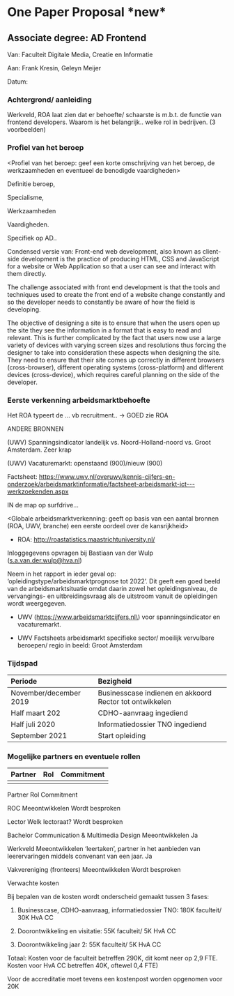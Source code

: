 # One Paper Proposal \*new\*

## Associate degree: AD Frontend

Van: Faculteit Digitale Media, Creatie en Informatie  
Aan: Frank Kresin, Geleyn Meijer  
Datum: 

### Achtergrond/ aanleiding

Werkveld, ROA laat zien dat er behoefte/ schaarste is m.b.t. de functie van frontend developers. Waarom is het belangrijk.. welke rol in bedrijven. \(3 voorbeelden\)  

### Profiel van het beroep

&lt;Profiel van het beroep: geef een korte omschrijving van het beroep, de werkzaamheden en eventueel de benodigde vaardigheden&gt;

Definitie beroep,

Specialisme,

Werkzaamheden

Vaardigheden.

Specifiek op AD..

Condensed versie van: Front-end web development, also known as client-side development is the practice of producing HTML, CSS and JavaScript for a website or Web Application so that a user can see and interact with them directly. 

The challenge associated with front end development is that the tools and techniques used to create the front end of a website change constantly and so the developer needs to constantly be aware of how the field is developing.

The objective of designing a site is to ensure that when the users open up the site they see the information in a format that is easy to read and relevant. This is further complicated by the fact that users now use a large variety of devices with varying screen sizes and resolutions thus forcing the designer to take into consideration these aspects when designing the site. They need to ensure that their site comes up correctly in different browsers \(cross-browser\), different operating systems \(cross-platform\) and different devices \(cross-device\), which requires careful planning on the side of the developer.

### Eerste verkenning arbeidsmarktbehoefte

Het ROA typeert de … vb recruitment.. -&gt; GOED zie ROA

ANDERE BRONNEN 

\(UWV\) Spanningsindicator landelijk vs. Noord-Holland-noord vs. Groot Amsterdam. Zeer krap  
\(UWV\) Vacaturemarkt: openstaand \(900\)/nieuw \(900\)

Factsheet: https://www.uwv.nl/overuwv/kennis-cijfers-en-onderzoek/arbeidsmarktinformatie/factsheet-arbeidsmarkt-ict---werkzoekenden.aspx

IN de map op surfdrive…

&lt;Globale arbeidsmarktverkenning: geeft op basis van een aantal bronnen \(ROA, UWV, branche\) een eerste oordeel over de kansrijkheid&gt;

-	ROA: http://roastatistics.maastrichtuniversity.nl/

Inloggegevens opvragen bij Bastiaan van der Wulp \(s.a.van.der.wulp@hva.nl\)

Neem in het rapport in ieder geval op: ‘opleidingstype/arbeidsmarktprognose tot 2022’. Dit geeft een goed beeld van de arbeidsmarktsituatie omdat daarin zowel het opleidingsniveau, de vervangings- en uitbreidingsvraag als de uitstroom vanuit de opleidingen wordt weergegeven.

-	UWV \(https://www.arbeidsmarktcijfers.nl\) voor spanningsindicator en vacaturemarkt.

-	UWV Factsheets arbeidsmarkt specifieke sector/ moeilijk vervulbare beroepen/ regio in beeld: Groot Amsterdam

### Tijdspad

| Periode | Bezigheid |
| :--- | :--- |
| November/december 2019 | Businesscase indienen en akkoord Rector tot ontwikkelen |
| Half maart 202 | CDHO-aanvraag ingediend |
| Half juli 2020 | Informatiedossier TNO ingediend |
| September 2021 | Start opleiding |

### Mogelijke partners en eventuele rollen

| Partner | Rol | Commitment |
| :--- | :--- | :--- |
|  |  |  |

Partner	Rol	Commitment

ROC	Meeontwikkelen	Wordt besproken

Lector	Welk lectoraat?	Wordt besproken

Bachelor Communication & Multimedia Design	Meeontwikkelen	Ja

Werkveld	Meeontwikkelen ‘leertaken’, partner in het aanbieden van leerervaringen middels convenant van een jaar.	Ja

Vakvereniging \(fronteers\)	Meeontwikkelen	Wordt besproken

Verwachte kosten

Bij bepalen van de kosten wordt onderscheid gemaakt tussen 3 fases:

1.	Businesscase, CDHO-aanvraag, informatiedossier TNO: 180K faculteit/ 30K HvA CC

2.	Doorontwikkeling en visitatie: 55K faculteit/ 5K HvA CC

3.	Doorontwikkeling jaar 2: 55K faculteit/ 5K HvA CC

Totaal: Kosten voor de faculteit betreffen 290K, dit komt neer op 2,9 FTE. Kosten voor HvA CC betreffen 40K, oftewel 0,4 FTE\)

Voor de accreditatie moet tevens een kostenpost worden opgenomen voor 20K





